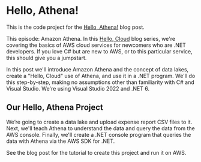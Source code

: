 # Hello, Athena!

This is the code project for the [Hello, Athena!](https://davidpallmann.hashnode.dev/hello-athena) blog post. 

This episode: Amazon Athena. In this [Hello, Cloud](https://davidpallmann.hashnode.dev/series/hello-cloud) blog series, we're covering the basics of AWS cloud services for newcomers who are .NET developers. If you love C# but are new to AWS, or to this particular service, this should give you a jumpstart.

In this post we'll introduce Amazon Athena and the concept of data lakes, create a "Hello, Cloud" use of Athena, and use it in a .NET program. We'll do this step-by-step, making no assumptions other than familiarity with C# and Visual Studio. We're using Visual Studio 2022 and .NET 6.

## Our Hello, Athena Project

We’re going to create a data lake and upload expense report CSV files to it. Next, we'll teach Athena to understand the data and query the data from the AWS console. Finally, we'll create a .NET console program that queries the data with Athena via the AWS SDK for .NET. 

See the blog post for the tutorial to create this project and run it on AWS.

